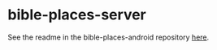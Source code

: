 # bible-places-server
See the readme in the bible-places-android repository [here](https://github.com/TurkishRondo/bible-places-android/blob/master/README.md).
